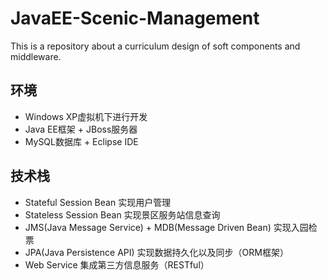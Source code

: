 # JavaEE-Scenic-Management
This is a repository about a curriculum design of soft components and middleware.

## 环境

- Windows XP虚拟机下进行开发
- Java EE框架 + JBoss服务器
- MySQL数据库 + Eclipse IDE

## 技术栈

- Stateful Session Bean 实现用户管理
- Stateless Session Bean 实现景区服务站信息查询
- JMS(Java Message Service) + MDB(Message Driven Bean) 实现入园检票
- JPA(Java Persistence API) 实现数据持久化以及同步（ORM框架）
- Web Service 集成第三方信息服务（RESTful）

